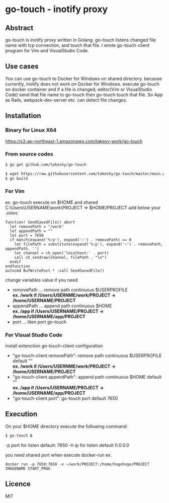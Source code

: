 # go-touch - inotify proxy

## Abstract

go-touch is inotify proxy written in Golang. go-touch listens changed file name with tcp connection, and touch that file.
I wrote go-touch-client program for Vim and VisualStudio Code.

## Use cases

You can use go-touch to Docker for Windows on shared directory.
because currently, inotify does not work on Docker for Windows. 
execute go-touch on docker container and if a file is changed, editor(Vim or VisualStudio Code) send that file name to go-touch then go-touch touch that file.  So App as Rails, webpack-dev-server etc. can detect file changes.

## Installation

### Binary for Linux X64

https://s3-ap-northeast-1.amazonaws.com/takesy-work/go-touch

### From source codes

```sh
$ go get github.com/takeshy/go-touch
```
```sh
$ wget https://raw.githubusercontent.com/takeshy/go-touch/master/main.go
$ go build
```

### For Vim

ex.  go-touch execute on $HOME and shared C:\Users\USERNAME\work\PROJECT => $HOME/PROJECT
add below your .vimrc
```.vimrc
function! SendSavedFile() abort
  let removePath = "/work"
  let appendPath = ""
  let port = 7650
  if match(expand('%:p'), expand('~') . removePath) == 0
    let filePath = substitute(expand('%:p'), expand('~') . removePath, appendPath, '')
    let channel = ch_open('localhost:' . port)
    call ch_sendraw(channel, filePath . "\n")
  endif
endfunction
autocmd BufWritePost * :call SendSavedFile()
```
change variables value if you need
- removePath ...  remove path continuous $USERPROFILE <br/>
**ex. /work if /Users/USERNME/work/PROJECT -> /home/USERNAME/PROJECT**
- appendPath ... append path continuous $HOME <br/>
**ex. /app if /Users/USERNAME/PROJECT -> /home/USERNAME/app/PROJECT**
- port ... liten port go-touch

### For Visual Studio Code

install extenction go-touch-client
configuration
- "go-touch-client.removePath": remove path continuous $USERPROFILE  default "" <br/>
**ex. /work if /Users/USERNME/work/PROJECT -> /home/USERNAME/PROJECT**
- "go-touch-client.appendPath": append path continuous $HOME default "" <br/>
**ex. /app if /Users/USERNAME/PROJECT -> /home/USERNAME/app/PROJECT**
- "go-touch-client.port": go-touch port default 7650

## Execution

On your $HOME directory execute the following command:

```sh
$ go-touch &
```
-p port for listen default: 7650
-h ip for listen default 0.0.0.0

you need shared port when execute docker-run 
ex. 
```
docker run -p 7650:7650 -v ~/work/PROJECT:/home/hogohoge/PROJECT IMAGENAME START_PROG
```
## Licence
MIT
